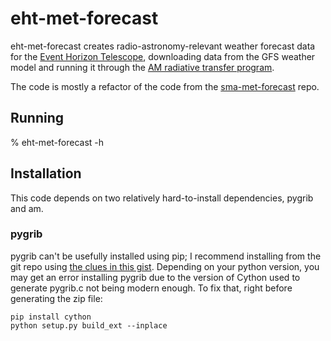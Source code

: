 # eht-met-forecast

eht-met-forecast creates radio-astronomy-relevant weather forecast
data for the
[Event Horizon Telescope](https://eventhorizontelescope.org/),
downloading data from the
GFS weather model and running it through the
[AM radiative transfer program](https://doi.org/10.5281/zenodo.640645).

The code is mostly a refactor of the code from the
[sma-met-forecast](https://github.com/Smithsonian/sma-met-forecast)
repo.

## Running

% eht-met-forecast -h

## Installation

This code depends on two relatively hard-to-install dependencies,
pygrib and am.

### pygrib

pygrib can't be usefully installed using pip; I recommend installing
from the git repo using
[the clues in this gist](https://gist.github.com/emmanuelnk/406eee50c388f4f73dcdff521f2aa7b2).
Depending on your python version, you may get an error installing
pygrib due to the version of Cython used to generate pygrib.c not being
modern enough. To fix that, right before generating the zip file:

```
pip install cython
python setup.py build_ext --inplace
```


